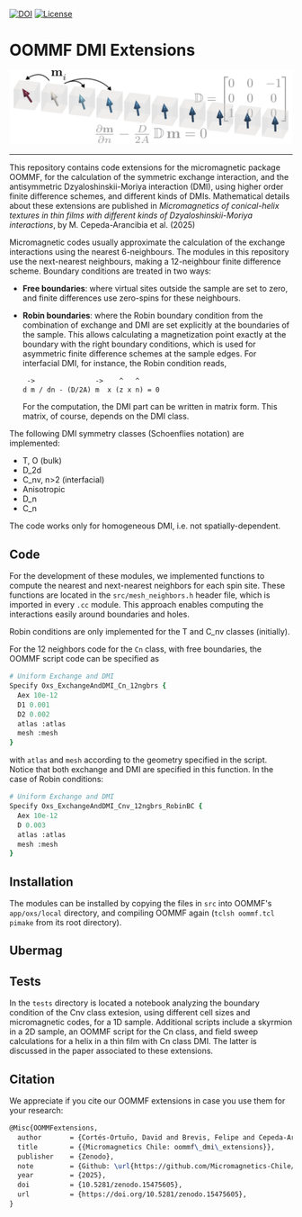 [![DOI](https://zenodo.org/badge/DOI/10.5281/zenodo.15475605.svg)](https://doi.org/10.5281/zenodo.15475605)
[![License](https://img.shields.io/badge/License-BSD_2--Clause-orange.svg)](https://opensource.org/licenses/BSD-2-Clause)

# OOMMF DMI Extensions

![](img/m_exchanges_diagram.png)

---

This repository contains code extensions for the micromagnetic package OOMMF, for the calculation of the symmetric exchange interaction, and the antisymmetric Dzyaloshinskii-Moriya interaction (DMI), using higher order finite difference schemes, and different kinds of DMIs. Mathematical details about these extensions are published in *Micromagnetics of conical-helix textures in thin films with different kinds of Dzyaloshinskii-Moriya interactions*, by M. Cepeda-Arancibia et al. (2025)

Micromagnetic codes usually approximate the calculation of the exchange interactions using the nearest 6-neighbours. The modules in this repository use the next-nearest neighbours, making a 12-neighbour finite difference scheme. Boundary conditions are treated in two ways:

- **Free boundaries**: where virtual sites outside the sample are set to zero, and finite differences use zero-spins for these neighbours.

- **Robin boundaries**: where the Robin boundary condition from the combination of exchange and DMI are set explicitly at the boundaries of the sample. This allows calculating a magnetization point exactly at the boundary with the right boundary conditions, which is used for asymmetric finite difference schemes at the sample edges. For interfacial DMI, for instance, the Robin condition reads,

  ```
   ->               ->    ^   ^
  d m / dn - (D/2A) m  x (z x n) = 0
  ```

  For the computation, the DMI part can be written in matrix form. This matrix, of course, depends on the DMI class.


The following DMI symmetry classes (Schoenflies notation) are implemented: 

- T, O  (bulk)
- D_2d
- C_nv, n>2  (interfacial)
- Anisotropic
- D_n
- C_n

The code works only for homogeneous DMI, i.e. not spatially-dependent.

## Code

For the development of these modules, we implemented functions to compute the nearest and next-nearest neighbors for each spin site. These functions are located in the `src/mesh_neighbors.h` header file, which is imported in every `.cc` module. This approach enables computing the interactions easily around boundaries and holes.

Robin conditions are only implemented for the T and C_nv classes (initially).

For the 12 neighbors code for the `Cn` class, with free boundaries, the OOMMF script code can be specified as

```tcl
# Uniform Exchange and DMI
Specify Oxs_ExchangeAndDMI_Cn_12ngbrs {
  Aex 10e-12
  D1 0.001
  D2 0.002
  atlas :atlas
  mesh :mesh
}
```

with `atlas` and `mesh` according to the geometry specified in the script. Notice that both exchange and DMI are specified in this function. In the case of Robin conditions:

```tcl
# Uniform Exchange and DMI
Specify Oxs_ExchangeAndDMI_Cnv_12ngbrs_RobinBC {
  Aex 10e-12
  D 0.003
  atlas :atlas
  mesh :mesh
}
```


## Installation

The modules can be installed by copying the files in `src` into OOMMF's `app/oxs/local` directory, and compiling OOMMF again (`tclsh oommf.tcl pimake` from its root directory).

## Ubermag


## Tests

In the `tests` directory is located a notebook analyzing the boundary condition of the Cnv class extesion, using different cell sizes and micromagnetic codes, for a 1D sample. Additional scripts include a skyrmion in a 2D sample, an OOMMF script for the Cn class, and field sweep calculations for a helix in a thin film with Cn class DMI. The latter is discussed in the paper associated to these extensions. 

## Citation

We appreciate if you cite our OOMMF extensions in case you use them for your research:
```tex
@Misc{OOMMFextensions,
  author       = {Cortés-Ortuño, David and Brevis, Felipe and Cepeda-Arancibia, Mat\'ias and Holt, S. J. R. and Fangohr, Hans and Landeros, Pedro},
  title        = {{Micromagnetics Chile: oommf\_dmi\_extensions}},
  publisher    = {Zenodo},
  note         = {Github: \url{https://github.com/Micromagnetics-Chile/oommf_dmi_extensions}},
  year         = {2025},
  doi          = {10.5281/zenodo.15475605},
  url          = {https://doi.org/10.5281/zenodo.15475605},
}
```
